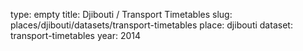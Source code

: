 type: empty
title: Djibouti / Transport Timetables
slug: places/djibouti/datasets/transport-timetables
place: djibouti
dataset: transport-timetables
year: 2014
